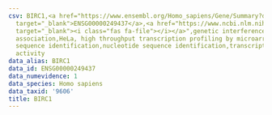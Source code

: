 ```yaml
---
csv: BIRC1,<a href="https://www.ensembl.org/Homo_sapiens/Gene/Summary?db=core;g=ENSG00000249437"
  target="_blank">ENSG00000249437</a>,<a href="https://www.ncbi.nlm.nih.gov/pubmed/17216044"
  target="_blank"><i class="fas fa-file"></i></a>",genetic interference,functional
  association,HeLa, high throughput transcription profiling by microarray,nucleotide
  sequence identification,nucleotide sequence identification,transcriptional regulation,down-regulates
  activity
data_alias: BIRC1
data_id: ENSG00000249437
data_numevidence: 1
data_species: Homo sapiens
data_taxid: '9606'
title: BIRC1
---
```

